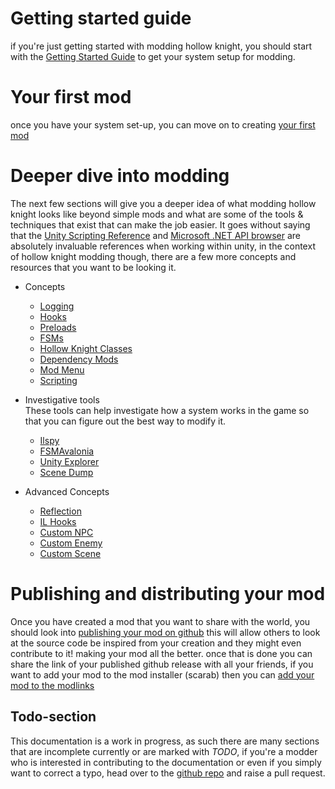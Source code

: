 # Getting started guide
  if you're just getting started with modding hollow knight, you should start with the [Getting Started Guide](getting-started) to get your system setup for modding.

# Your first mod
  once you have your system set-up, you can move on to creating [your first mod](your-first-mod) 
  
# Deeper dive into modding

The next few sections will give you a deeper idea of what modding hollow knight looks like beyond simple mods and what are some of the tools & techniques that exist that can make the job easier. It goes without saying that the [Unity Scripting Reference](https://docs.unity3d.com/2020.2/Documentation/ScriptReference/) and [Microsoft .NET API browser](https://docs.microsoft.com/en-us/dotnet/api/?view=netframework-4.7.2) are absolutely invaluable references when working within unity, in the context of hollow knight modding though, there are a few more concepts and resources that you want to be looking it. 

 - Concepts
	 - [Logging](#todo-section)
	 - [Hooks](#todo-section)
	 - [Preloads](#todo-section)
	 - [FSMs](#todo-section)
	 - [Hollow Knight Classes](#todo-section)
	 - [Dependency Mods](#todo-section)
	 - [Mod Menu](#todo-section)
	 - [Scripting](#todo-section)

 - Investigative tools
	   <br>These tools can help investigate how a system works in the game so that you can figure out the best way to modify it.
	 - [Ilspy](#todo-section)
	 - [FSMAvalonia](#todo-section)
	 - [Unity Explorer](#todo-section)
	 - [Scene Dump](#todo-section)

 - Advanced Concepts
	 - [Reflection](#todo-section)
	 - [IL Hooks](#todo-section)
	 - [Custom NPC](#todo-section)
	 - [Custom Enemy](#todo-section)
	 - [Custom Scene](#todo-section)

# Publishing and distributing your mod

Once you have created a mod that you want to share with the world, you should look into [publishing your mod on github](#todo-section) this will allow others to look at the source code be inspired from your creation and they might even contribute to it! making your mod all the better. once that is done you can share the link of your published github release with all your friends, if you want to add your mod to the mod installer (scarab) then you can [add your mod to the modlinks](#todo-section)

## Todo-section

This documentation is a work in progress, as such there are many sections that are incomplete currently or are marked with *TODO*, if you're a modder who is interested in contributing to the documentation or even if you simply want to correct a typo, head over to the [github repo](https://github.com/PrashantMohta/ModdingDocs) and raise a pull request.
